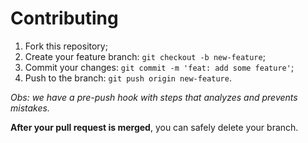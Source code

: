 # Contributing

1. Fork this repository;
2. Create your feature branch: `git checkout -b new-feature`;
3. Commit your changes: `git commit -m 'feat: add some feature'`;
4. Push to the branch: `git push origin new-feature`.

_Obs: we have a pre-push hook with steps that analyzes and prevents mistakes._

**After your pull request is merged**, you can safely delete your branch.

